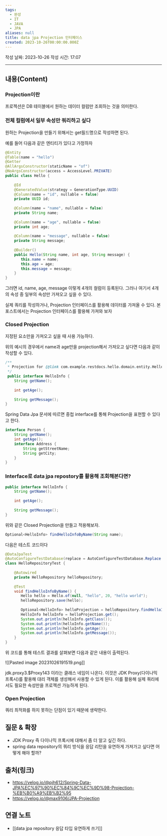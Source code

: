 ```yaml
---
tags:
  - 완성
  - IT
  - JAVA
  - JPA
aliases: null
title: data jpa Projection 인터페이스
created: 2023-10-26T00:00:00.000Z
---
```

작성 날짜: 2023-10-26
작성 시간: 17:07


----
## 내용(Content)

### Projection이란

프로젝션은 DB 테이블에서 원하는 데이터 컬럼만 조회하는 것을 의미한다. 

### 전체 컬럼에서 일부 속성만 쿼리하고 싶다

원하는 Projection을 만들기 위해서는 get필드명으로 작성하면 된다.

예를 들어 다음과 같은 엔티티가 있다고 가정하자

```java
@Entity  
@Table(name = "hello")  
@Getter  
@AllArgsConstructor(staticName = "of")  
@NoArgsConstructor(access = AccessLevel.PRIVATE)  
public class Hello {  
  
    @Id  
    @GeneratedValue(strategy = GenerationType.UUID)  
    @Column(name = "id", nullable = false)  
    private UUID id;  
  
    @Column(name = "name", nullable = false)  
    private String name;  
  
    @Column(name = "age", nullable = false)  
    private int age;  
  
    @Column(name = "message", nullable = false)  
    private String message;  
  
    @Builder()  
    public Hello(String name, int age, String message) {  
       this.name = name;  
       this.age = age;  
       this.message = message;  
    }  
}
```

그러면 id, name, age, message 이렇게 4개의 컬럼이 등록된다. 그러나 여기서 4개의 속성 중 일부의 속성만 가져오고 싶을 수 있다. 

실제 쿼리를 작성하거나, Projection 인터페이스를 활용해 데이터를 가져올 수 있다. 본 포스트에서는 Projection 인터페이스를 활용해 가져와 보자


### Closed Projection
지정된 요소만을 가져오고 싶을 때 사용 가능하다.

위의 예시의 경우에서 name과 age만을 projection해서 가져오고 싶다면 다음과 같이 작성할 수 있다.
```java
/**  
 * Projection for {@link com.example.restdocs.hello.domain.entity.Hello}  
 */
 public interface HelloInfo {  
    String getName();  
  
    int getAge();  
  
    String getMessage();  
}
```

Spring Data Jpa 문서에 따르면 중첩 interface를 통해 Projection을 표현할 수 있다고 한다.

```java
interface Person {
	String getName();
	int getAge();
	interface Address {
		String getStreetName;
		String getCity;
	}
}
```

### Interface로 data jpa repostory를 활용해 조회해본다면?

```java
public interface HelloInfo {  
    String getName();  
  
    int getAge();  
  
    String getMessage();  
}
```

위와 같은 Closed Projection을 만들고 적용해보자.

```java
Optional<HelloInfo> findHelloInfoByName(String name);
```


다음은 테스트 코드이다

```java
@DataJpaTest  
@AutoConfigureTestDatabase(replace = AutoConfigureTestDatabase.Replace.NONE)  
class HelloRepositoryTest {  
  
    @Autowired  
    private HelloRepository helloRepository;  
  
    @Test  
    void findHelloInfoByName() {  
       Hello hello = Hello.of(null, "hello", 20, "hello world");  
       helloRepository.save(hello);  
  
       Optional<HelloInfo> helloProjection = helloRepository.findHelloInfoByName("hello");  
       HelloInfo helloInfo = helloProjection.get();  
       System.out.println(helloInfo.getClass());  
       System.out.println(helloInfo.getName());  
       System.out.println(helloInfo.getAge());  
       System.out.println(helloInfo.getMessage());  
    }
}
```

위 코드를 통해 테스트 결과를 살펴보면 다음과 같은 내용이 출력된다.

![[Pasted image 20231026191519.png]]

jdk.proxy3.$Proxy143 이라는 클래스 네임이 나온다. 이것은 JDK Proxy(다이나믹 프록시)를 활용해 대리 객체를 생성해서 사용할 수 있게 된다. 이를 활용해 실제 쿼리에서도 필요한 속성만을 프로젝션 가능하게 된다.

### Open Projection

쿼리 최적화를 하지 못하는 단점이 있기 때문에 생략한다.





## 질문 & 확장

- JDK Proxy 즉 다이나믹 프록시에 대해서 좀 더 알고 싶긴 하다.
- spring data repository의 쿼리 방식을 응답 리턴을 유연하게 가져가고 싶다면 어떻게 해야 할까?

## 출처(링크)
- https://velog.io/@pjh612/Spring-Data-JPA%EC%97%90%EC%84%9C%EC%9D%98-Projection-%EB%B0%A9%EB%B2%95
- https://velog.io/@max9106/JPA-Projection
## 연결 노트
- [[data jpa repository 응답 타입 유연하게 쓰기]]










